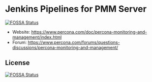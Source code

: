 # Jenkins Pipelines for PMM Server
[![FOSSA Status](https://app.fossa.com/api/projects/git%2Bgithub.com%2FPercona-Lab%2Fjenkins-pipelines.svg?type=shield)](https://app.fossa.com/projects/git%2Bgithub.com%2FPercona-Lab%2Fjenkins-pipelines?ref=badge_shield)


* Website: https://www.percona.com/doc/percona-monitoring-and-management/index.html
* Forum: https://www.percona.com/forums/questions-discussions/percona-monitoring-and-management/



## License
[![FOSSA Status](https://app.fossa.com/api/projects/git%2Bgithub.com%2FPercona-Lab%2Fjenkins-pipelines.svg?type=large)](https://app.fossa.com/projects/git%2Bgithub.com%2FPercona-Lab%2Fjenkins-pipelines?ref=badge_large)